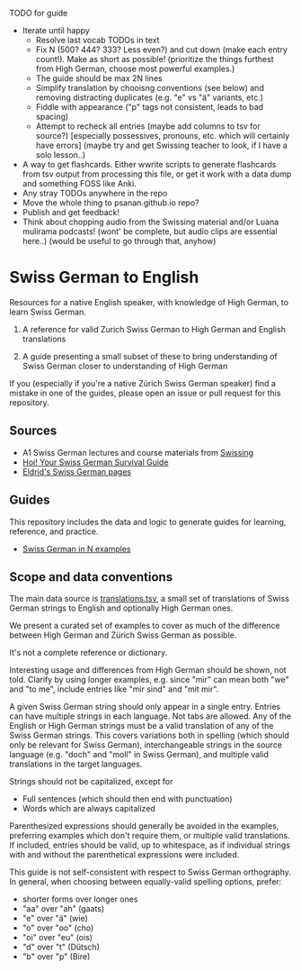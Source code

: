 TODO for guide
<ul>
<li> Iterate until happy
  <ul>
    <li> Resolve last vocab TODOs in text
    <li> Fix N (500? 444? 333? Less even?) and cut down (make each entry count!). Make as short as possible! (prioritize the things furthest from High German, choose most powerful examples.)
    <li> The guide should be max 2N lines
    <li> Simplify translation by chooisng conventions (see below) and removing distracting duplicates (e.g. "e" vs "ä" variants, etc.)
    <li> Fiddle with appearance ("p" tags not consistent, leads to bad spacing)
    <li> Attempt to recheck all entries (maybe add columns to tsv for source?) [especially possessives, pronouns, etc. which will certainly have errors]  (maybe try and get Swissing teacher to look, if I have a solo lesson..)
  </ul>
<li> A way to get flashcards. Either wwrite scripts to generate flashcards from tsv output from processing this file, or get it work with a data dump and something FOSS like Anki.
<li> Any stray TODOs anywhere in the repo
<li> Move the whole thing to psanan.github.io repo?
<li> Publish and get feedback!
<li> Think about chopping audio from the Swissing material and/or Luana mulirama podcasts! (wont' be complete, but audio clips are essential here..) (would be useful to go through that, anyhow)
</ul>

# Swiss German to English

Resources for a native English speaker, with knowledge of High German,
to learn Swiss German.

1. A reference for valid Zurich Swiss German to High German and English translations

2. A guide presenting a small subset of these to bring understanding of Swiss German closer to understanding of High German

If you (especially if you're a native Zürich Swiss German speaker)
find a mistake in one of the guides, please open an issue or pull request for this repository.

## Sources

<ul>
<li> A1 Swiss German lectures and course materials from <a href="https://swissing.ch/">Swissing</a>
<li> <a href="https://www.sergiojlievano.com/hoi">Hoi! Your Swiss German Survival Guide</a>
<li> <a href="https://eldrid.ch/switzerland.htm">Eldrid's Swiss German pages</a>
</ul>

## Guides

This repository includes the data and logic to generate guides for learning, reference, and practice.

*  [Swiss German in N examples](swiss-german-english-guide.html)

## Scope and data conventions

The main data source is [translations.tsv](./translations.tsv), a small set of
translations of Swiss German strings to English and optionally High German
ones.

We present a curated set of examples to cover as much of the difference between
High German and Zürich Swiss German as possible.

It's not a complete reference or dictionary.

Interesting usage and differences from High German should be shown, not told.
Clarify by using longer examples, e.g.  since "mir" can mean both "we" and "to
me", include entries like "mir sind" and "mit mir".

A given Swiss German string should only appear in a single entry. Entries can
have multiple strings in each language. Not tabs are allowed. Any of the English or High German
strings must be a valid translation of any of the Swiss German strings.  This
covers variations both in spelling (which should only be relevant for Swiss German),
interchangeable strings in the source language (e.g. "doch" and "moll" in Swiss
German), and multiple valid translations in the target languages.

Strings should not be capitalized, except for
* Full sentences (which should then end with punctuation)
* Words which are always capitalized

Parenthesized expressions should generally be avoided in the examples,
preferring examples which don't require them, or multiple valid translations.
If included, entries should be valid, up to whitespace, as if individual
strings with and without the parenthetical expressions were included.

This guide is not self-consistent with respect to Swiss German orthography.
In general, when choosing between equally-valid spelling options, prefer:

- shorter forms over longer ones
- "aa" over "ah" (gaats)
- "e" over "ä" (wie)
- "o" over "oo" (cho)
- "oi" over "eu" (ois)
- "d" over "t" (Dütsch)
- "b" over "p" (Bire)
